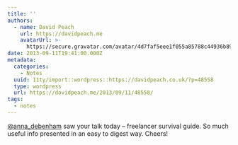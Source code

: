 ```yaml
---
title: ''
authors:
  - name: David Peach
    url: https://davidpeach.me
    avatarUrl: >-
      https://secure.gravatar.com/avatar/4d7faf5eee1f055a85788c44936b8995eaab6dfb004e7854ec747ccb272e91ee?s=96&d=mm&r=g
date: 2013-09-11T19:41:00.000Z
metadata:
  categories:
    - Notes
  uuid: 11ty/import::wordpress::https://davidpeach.co.uk/?p=48558
  type: wordpress
  url: https://davidpeach.me/2013/09/11/48558/
tags:
  - notes
---
```

[@anna\_debenham](https://twitter.com/anna_debenham) saw your talk today – freelancer survival guide. So much useful info presented in an easy to digest way. Cheers!